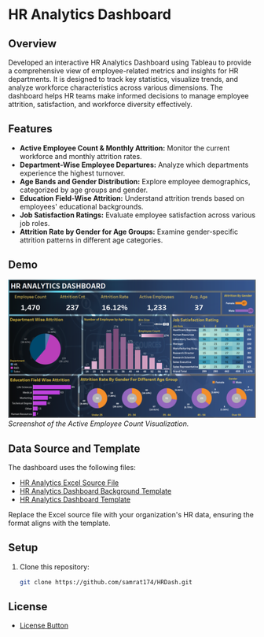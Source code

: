 # HR Analytics Dashboard

## Overview
Developed an interactive HR Analytics Dashboard using Tableau to provide a comprehensive view of employee-related metrics and insights for HR departments. It is designed to track key statistics, visualize trends, and analyze workforce characteristics across various dimensions. The dashboard helps HR teams make informed decisions to manage employee attrition, satisfaction, and workforce diversity effectively.

## Features
- **Active Employee Count & Monthly Attrition:** Monitor the current workforce and monthly attrition rates.
- **Department-Wise Employee Departures:** Analyze which departments experience the highest turnover.
- **Age Bands and Gender Distribution:** Explore employee demographics, categorized by age groups and gender.
- **Education Field-Wise Attrition:** Understand attrition trends based on employees' educational backgrounds.
- **Job Satisfaction Ratings:** Evaluate employee satisfaction across various job roles.
- **Attrition Rate by Gender for Age Groups:** Examine gender-specific attrition patterns in different age categories.

## Demo
![Dashboard Screenshot](https://github.com/samrat174/HRDash/blob/main/HR_ANALYTICS_DASHBOARD%20Screenshot.png)  
*Screenshot of the Active Employee Count Visualization.*

## Data Source and Template
The dashboard uses the following files:
- [HR Analytics Excel Source File](https://github.com/samrat174/HRDash/blob/main/HR%20Data.xlsx)  
- [HR Analytics Dashboard Background Template](https://github.com/samrat174/HRDash/blob/main/HR%20background.pptx)
- [HR Analytics Dashboard Template](https://github.com/samrat174/HRDash/blob/main/HR-ANALYTICS-DASHBOARD.twbx)

Replace the Excel source file with your organization's HR data, ensuring the format aligns with the template.

## Setup
1. Clone this repository:
   ```bash
   git clone https://github.com/samrat174/HRDash.git

## License 
- [License Button](https://github.com/samrat174/HRDash/blob/main/LICENSE)
